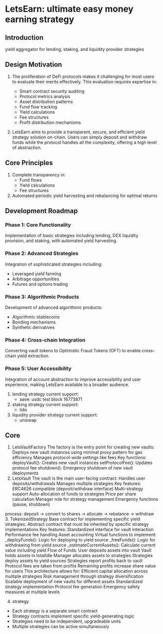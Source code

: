 # LetsEarn: ultimate easy money earning strategy

## Introduction

yield aggregator for lending, staking, and liquidity provider strategies

## Design Motivation

1. The proliferation of DeFi protocols makes it challenging for most users to evaluate their merits effectively. This evaluation requires expertise in:
   - Smart contract security auditing
   - Protocol metrics analysis
   - Asset distribution patterns
   - Fund flow tracking
   - Yield calculations
   - Fee structures
   - Profit distribution mechanisms

2. LetsEarn aims to provide a transparent, secure, and efficient yield strategy solution on-chain. Users can simply deposit and withdraw funds while the protocol handles all the complexity, offering a high level of abstraction.

## Core Principles

1. Complete transparency in:
   - Fund flows
   - Yield calculations
   - Fee structures
2. Automated periodic yield harvesting and rebalancing for optimal returns

## Development Roadmap

### Phase 1: Core Functionality
Implementation of basic strategies including lending, DEX liquidity provision, and staking, with automated yield harvesting.

### Phase 2: Advanced Strategies
Integration of sophisticated strategies including:
- Leveraged yield farming
- Arbitrage opportunities
- Futures and options trading

### Phase 3: Algorithmic Products
Development of advanced algorithmic products:
- Algorithmic stablecoins
- Bonding mechanisms
- Synthetic derivatives

### Phase 4: Cross-chain Integration
Converting vault tokens to Optimistic Fraud Tokens (OFT) to enable cross-chain yield extraction.

### Phase 5: User Accessibility
Integration of account abstraction to improve accessibility and user experience, making LetsEarn available to a broader audience.

1. lending strategy
    current support: 
    - aave: usdc test block 16773871
2. staking strategy
    current support: 
    - lido
3. liquidity provider strategy
    current support: 
    - uniswap

## Core
1. LetsVaultFactory
The factory is the entry point for creating new vaults:
Deploys new vault instances using minimal proxy pattern for gas efficiency
Manages protocol-wide settings like fees
Key functions:
deployVault(): Creates new vault instances
setProtocolFee(): Updates protocol fee
shutdown(): Emergency shutdown of new vault deployments
2. LetsVault
The vault is the main user-facing contract:
Handles user deposits/withdrawals
Manages multiple strategies
Key features:
ERC4626 compatible (deposit/withdraw interface)
Multi-strategy support
Auto-allocation of funds to strategies
Price per share calculation
Manager role for strategy management
Emergency functions (pause, shutdown)


process: deposit -> convert to shares -> allocate -> rebalance -> withdraw
3. TokenizedStrategy
Base contract for implementing specific yield strategies:
Abstract contract that must be inherited by specific strategy implementations
Key features:
Standardized interface for vault interaction
Performance fee handling
Asset accounting
Virtual functions to implement:
_deployFunds(): Logic for deploying to yield source
_freeFunds(): Logic for withdrawing from yield source
_estimateCurrentAssets(): Calculate current value including yield
Flow of Funds:
User deposits assets into vault
Vault holds assets in totalIdle
Manager allocates assets to strategies
Strategies deploy assets to yield sources
Strategies report profits back to vault
Protocol fees are taken from profits
Remaining profits increase share value for users
This architecture allows for:
Efficient capital allocation across multiple strategies
Risk management through strategy diversification
Scalable deployment of new vaults for different assets
Standardized strategy implementation
Protocol fee generation
Emergency safety measures at multiple levels

4. strategy
 - Each strategy is a separate smart contract
 - Strategy contracts implement specific yield-generating logic
 - Strategies need to be independent, upgradeable units
- Multiple strategies can be active simultaneously

